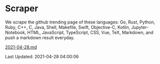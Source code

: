 # Scraper

We scrape the github trending page of these languages: Go, Rust, Python, Ruby, C++, C, Java, Shell, Makefile, Swift, Objective-C, Kotlin, Jupyter-Notebook, HTML, JavaScript, TypeScript, CSS, Vue, TeX, Markdown, and push a markdown result everyday.

[2021-04-28.md](https://github.com/yangwenmai/github-trending-backup/blob/master/2021-04-28.md)

Last Updated: 2021-04-28 04:00:06